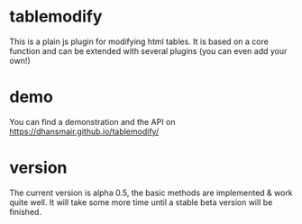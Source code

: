 # tablemodify

This is a plain js plugin for modifying html tables. It is based on a core function and can be extended with several plugins (you can even add your own!)

# demo

You can find a demonstration and the API on <a href="https://dhansmair.github.io/tablemodify/" target="blank">https://dhansmair.github.io/tablemodify/</a>

# version

The current version is alpha 0.5, the basic methods are implemented & work quite well. It will take some more time until a stable beta version will be finished. 
